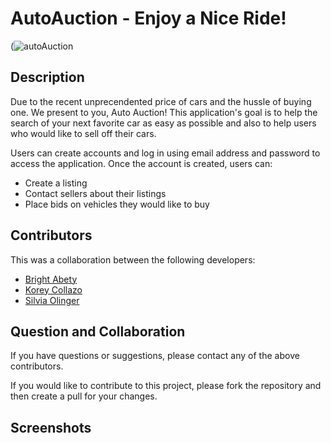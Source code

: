# AutoAuction - Enjoy a Nice Ride!
(![autoAuction](https://user-images.githubusercontent.com/113262558/211442444-a9442826-f6fb-41f1-99fd-52f455a80032.png)

## Description
Due to the recent unprecendented price of cars and the hussle of buying one. We present to you, Auto Auction! This application's goal is to help the search of your next favorite car as easy as possible and also to help users who would like to sell off their cars.

Users can create accounts and log in using email address and password to access the application.
Once the account is created, users can:
- Create a listing 
- Contact sellers about their listings
- Place bids on vehicles they would like to buy

## Contributors
This was a collaboration between the following developers:
- [Bright Abety](https://github.com/kagebright)
- [Korey Collazo](https://github.com/koreycollazo)
- [Silvia Olinger](https://github.com/silviaolinger)

## Question and Collaboration
If you have questions or suggestions, please contact any of the above contributors.

If you would like to contribute to this project, please fork the repository and then create a pull for your changes.

## Screenshots
